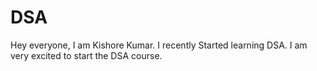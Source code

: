 # DSA
Hey everyone,
I am Kishore Kumar. 
I recently Started learning DSA.
I am very excited to start the DSA course.

